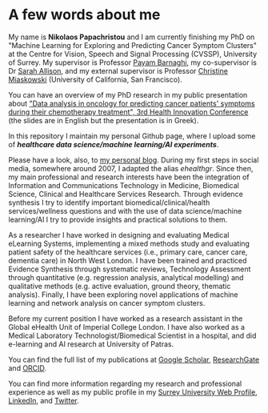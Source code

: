 # A few words about me

My name is **Nikolaos Papachristou** and I am currently finishing my PhD on "Machine Learning for Exploring and Predicting Cancer Symptom Clusters" at the Centre for Vision, Speech and Signal Processing (CVSSP), University of Surrey. My supervisor is Professor [Payam Barnaghi](http://personal.ee.surrey.ac.uk/Personal/P.Barnaghi/), my co-supervisor is Dr [Sarah Allison](https://www.surrey.ac.uk/nutrition/People/154416/), and my external supervisor is Professor [Christine Miaskowski](https://profiles.ucsf.edu/christine.miaskowski) (University of California, San Francisco). 

You can have an overview of my PhD research in my public presentation about ["Data analysis in oncology for predicting cancer patients' symptoms during their chemotherapy treatment", 3rd Health Innovation Conference](https://www.youtube.com/watch?v=2hMLdn9D2Hc) (the slides are in English but the presentation is in Greek).

In this repository I maintain my personal Github page, where I upload some of **_healthcare data science/machine learning/AI experiments_**. 

Please have a look, also, to [my personal blog](https://nikolaospapachristou.github.io/). During my first steps in social media, somewhere around 2007, I adapted the alias _ehealthgr_. Since then, my main professional and research interests have been the integration of Information and Communications Technology in Medicine, Biomedical Science, Clinical and Healthcare Services Research. Through evidence synthesis I try to identify important biomedical/clinical/health services/wellness questions and with the use of data science/machine learning/AI I try to provide insights and practical solutions to them.

As a researcher I have worked in designing and evaluating Medical eLearning Systems, implementing a mixed methods study and evaluating patient safety of the healthcare services (i.e., primary care, cancer care, dementia care) in North West London. I have been trained and practiced Evidence Synthesis through systematic reviews, Technology Assessment through quantitative (e.g. regression analysis, analytical modelling) and qualitative methods (e.g. active evaluation, ground theory, thematic analysis). Finally, I have been exploring novel applications of machine learning and network analysis on cancer symptom clusters. 

Before my current position I have worked as a research assistant in the Global eHealth Unit of Imperial College London. I have also worked as a Medical Laboratory Technologist/Biomedical Scientist in a hospital, and did e-learning and AI research at University of Patras.

You can find the full list of my publications at [Google Scholar](https://scholar.google.co.uk/citations?user=hjlvCIQAAAAJ&hl=en), [ResearchGate](https://www.researchgate.net/profile/Nikolaos_Papachristou) and [ORCID](https://orcid.org/0000-0002-9741-6437). 

You can find more information regarding my research and professional experience as well as my public profile in my [Surrey University Web Profile](https://www.surrey.ac.uk/people/nikolaos-papachristou), [LinkedIn](https://www.linkedin.com/in/nikolaospapachristou/), and [Twitter](https://twitter.com/ehealthgr). 